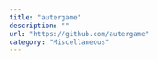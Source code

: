```yaml
---
title: "autergame"
description: ""
url: "https://github.com/autergame"
category: "Miscellaneous"
---
```

